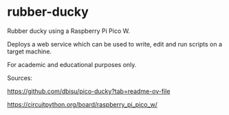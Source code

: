 # rubber-ducky
Rubber ducky using a Raspberry Pi Pico W. 

Deploys a web service which can be used to write, edit and run scripts on a target machine. 

For academic and educational purposes only. 

Sources:

https://github.com/dbisu/pico-ducky?tab=readme-ov-file

https://circuitpython.org/board/raspberry_pi_pico_w/

